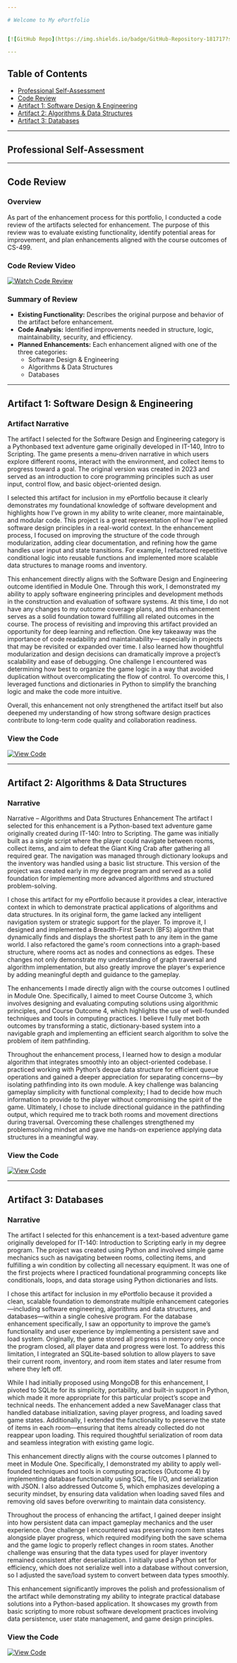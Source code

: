 ```yaml
---

# Welcome to My ePortfolio


[![GitHub Repo](https://img.shields.io/badge/GitHub-Repository-181717?style=for-the-badge&logo=github)](https://github.com/james-durk/CS-499)

---
```


## Table of Contents

- [Professional Self-Assessment](#professional-self-assessment)
- [Code Review](#code-review)
- [Artifact 1: Software Design & Engineering](#artifact-1-software-design--engineering)
- [Artifact 2: Algorithms & Data Structures](#artifact-2-algorithms--data-structures)
- [Artifact 3: Databases](#artifact-3-databases)

---

## Professional Self-Assessment

---

## Code Review

### Overview

As part of the enhancement process for this portfolio, I conducted a code review of the artifacts selected for enhancement. The purpose of this review was to evaluate existing functionality, identify potential areas for improvement, and plan enhancements aligned with the course outcomes of CS-499.

### Code Review Video

[![Watch Code Review](https://img.shields.io/badge/Watch-My_Code_Review-green?style=for-the-badge&logo=youtube)](https://www.youtube.com/watch?v=jpyWzHc7L3M)

### Summary of Review

- **Existing Functionality:** Describes the original purpose and behavior of the artifact before enhancement.
- **Code Analysis:** Identified improvements needed in structure, logic, maintainability, security, and efficiency.
- **Planned Enhancements:** Each enhancement aligned with one of the three categories:
  - Software Design & Engineering
  - Algorithms & Data Structures
  - Databases

---

## Artifact 1: Software Design & Engineering

### Artifact Narrative

The artifact I selected for the Software Design and Engineering category is a Pythonbased text adventure game originally developed in IT-140, Intro to Scripting. The game presents
a menu-driven narrative in which users explore different rooms, interact with the environment,
and collect items to progress toward a goal. The original version was created in 2023 and served
as an introduction to core programming principles such as user input, control flow, and basic
object-oriented design.

I selected this artifact for inclusion in my ePortfolio because it clearly demonstrates my
foundational knowledge of software development and highlights how I’ve grown in my ability to
write cleaner, more maintainable, and modular code. This project is a great representation of how
I’ve applied software design principles in a real-world context. In the enhancement process, I
focused on improving the structure of the code through modularization, adding clear
documentation, and refining how the game handles user input and state transitions. For example,
I refactored repetitive conditional logic into reusable functions and implemented more scalable
data structures to manage rooms and inventory.

This enhancement directly aligns with the Software Design and Engineering outcome
identified in Module One. Through this work, I demonstrated my ability to apply software
engineering principles and development methods in the construction and evaluation of software
systems. At this time, I do not have any changes to my outcome coverage plans, and this
enhancement serves as a solid foundation toward fulfilling all related outcomes in the course.
The process of revisiting and improving this artifact provided an opportunity for deep learning
and reflection. One key takeaway was the importance of code readability and maintainability—
especially in projects that may be revisited or expanded over time. I also learned how thoughtful
modularization and design decisions can dramatically improve a project’s scalability and ease of
debugging. One challenge I encountered was determining how best to organize the game logic in
a way that avoided duplication without overcomplicating the flow of control. To overcome this, I
leveraged functions and dictionaries in Python to simplify the branching logic and make the code
more intuitive.

Overall, this enhancement not only strengthened the artifact itself but also deepened my
understanding of how strong software design practices contribute to long-term code quality and
collaboration readiness.

### View the Code

[![View Code](https://img.shields.io/badge/View_Code_on_GitHub-black?style=for-the-badge&logo=github)](https://github.com/james-durk/CS-499/tree/main/enhancements/IT140-softwaredesign)

---

## Artifact 2: Algorithms & Data Structures

### Narrative
Narrative – Algorithms and Data Structures Enhancement
The artifact I selected for this enhancement is a Python-based text adventure game
originally created during IT-140: Intro to Scripting. The game was initially built as a single script
where the player could navigate between rooms, collect items, and aim to defeat the Giant King
Crab after gathering all required gear. The navigation was managed through dictionary lookups
and the inventory was handled using a basic list structure. This version of the project was created
early in my degree program and served as a solid foundation for implementing more advanced
algorithms and structured problem-solving.

I chose this artifact for my ePortfolio because it provides a clear, interactive context in
which to demonstrate practical applications of algorithms and data structures. In its original
form, the game lacked any intelligent navigation system or strategic support for the player. To
improve it, I designed and implemented a Breadth-First Search (BFS) algorithm that dynamically
finds and displays the shortest path to any item in the game world. I also refactored the game's
room connections into a graph-based structure, where rooms act as nodes and connections as
edges. These changes not only demonstrate my understanding of graph traversal and algorithm
implementation, but also greatly improve the player's experience by adding meaningful depth
and guidance to the gameplay.

The enhancements I made directly align with the course outcomes I outlined in Module
One. Specifically, I aimed to meet Course Outcome 3, which involves designing and evaluating
computing solutions using algorithmic principles, and Course Outcome 4, which highlights the
use of well-founded techniques and tools in computing practices. I believe I fully met both
outcomes by transforming a static, dictionary-based system into a navigable graph and
implementing an efficient search algorithm to solve the problem of item pathfinding.

Throughout the enhancement process, I learned how to design a modular algorithm that
integrates smoothly into an object-oriented codebase. I practiced working with Python’s deque
data structure for efficient queue operations and gained a deeper appreciation for separating
concerns—by isolating pathfinding into its own module. A key challenge was balancing
gameplay simplicity with functional complexity; I had to decide how much information to
provide to the player without compromising the spirit of the game. Ultimately, I chose to include
directional guidance in the pathfinding output, which required me to track both rooms and
movement directions during traversal. Overcoming these challenges strengthened my problemsolving mindset and gave me hands-on experience applying data structures in a meaningful way.


### View the Code
[![View Code](https://img.shields.io/badge/View_Code_on_GitHub-black?style=for-the-badge&logo=github)](https://github.com/james-durk/CS-499/tree/main/enhancements/IT140-algorithms)

---

## Artifact 3: Databases

### Narrative
The artifact I selected for this enhancement is a text-based adventure game originally
developed for IT-140: Introduction to Scripting early in my degree program. The project was
created using Python and involved simple game mechanics such as navigating between rooms,
collecting items, and fulfilling a win condition by collecting all necessary equipment. It was one
of the first projects where I practiced foundational programming concepts like conditionals,
loops, and data storage using Python dictionaries and lists.

I chose this artifact for inclusion in my ePortfolio because it provided a clean, scalable
foundation to demonstrate multiple enhancement categories—including software engineering,
algorithms and data structures, and databases—within a single cohesive program. For the
database enhancement specifically, I saw an opportunity to improve the game’s functionality and
user experience by implementing a persistent save and load system. Originally, the game stored
all progress in memory only; once the program closed, all player data and progress were lost. To
address this limitation, I integrated an SQLite-based solution to allow players to save their
current room, inventory, and room item states and later resume from where they left off.

While I had initially proposed using MongoDB for this enhancement, I pivoted to SQLite
for its simplicity, portability, and built-in support in Python, which made it more appropriate for
this particular project’s scope and technical needs. The enhancement added a new SaveManager
class that handled database initialization, saving player progress, and loading saved game states.
Additionally, I extended the functionality to preserve the state of items in each room—ensuring
that items already collected do not reappear upon loading. This required thoughtful serialization
of room data and seamless integration with existing game logic.

This enhancement directly aligns with the course outcomes I planned to meet in Module
One. Specifically, I demonstrated my ability to apply well-founded techniques and tools in
computing practices (Outcome 4) by implementing database functionality using SQL, file I/O,
and serialization with JSON. I also addressed Outcome 5, which emphasizes developing a
security mindset, by ensuring data validation when loading saved files and removing old saves
before overwriting to maintain data consistency.

Throughout the process of enhancing the artifact, I gained deeper insight into how
persistent data can impact gameplay mechanics and the user experience. One challenge I
encountered was preserving room item states alongside player progress, which required
modifying both the save schema and the game logic to properly reflect changes in room states.
Another challenge was ensuring that the data types used for player inventory remained consistent
after deserialization. I initially used a Python set for efficiency, which does not serialize well into
a database without conversion, so I adjusted the save/load system to convert between data types
smoothly.

This enhancement significantly improves the polish and professionalism of the artifact
while demonstrating my ability to integrate practical database solutions into a Python-based
application. It showcases my growth from basic scripting to more robust software development
practices involving data persistence, user state management, and game design principles.


### View the Code
[![View Code](https://img.shields.io/badge/View_Code_on_GitHub-black?style=for-the-badge&logo=github)](https://github.com/james-durk/CS-499/tree/main/enhancements/IT140-databases)

